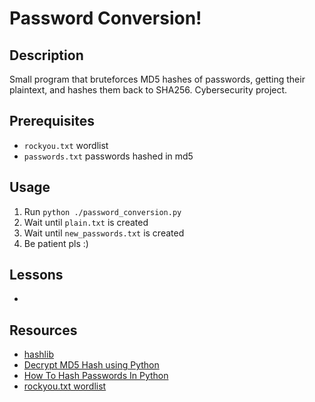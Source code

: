 # Password Conversion!

## Description
Small program that bruteforces MD5 hashes of passwords, getting their plaintext, and hashes them back to SHA256. Cybersecurity project.

## Prerequisites
- `rockyou.txt` wordlist
- `passwords.txt` passwords hashed in md5

## Usage
1. Run `python ./password_conversion.py`
2. Wait until `plain.txt` is created
3. Wait until `new_passwords.txt` is created
4. Be patient pls :)

## Lessons
- 

## Resources
- [hashlib](https://docs.python.org/3/library/hashlib.html "hashlib")
- [Decrypt MD5 Hash using Python](https://www.youtube.com/watch?v=H_Yx73upCuY "Decrypt MD5 Hash using Python")
- [How To Hash Passwords In Python](https://nitratine.net/blog/post/how-to-hash-passwords-in-python/ "How To Hash Passwords In Python")
- [rockyou.txt wordlist](https://github.com/brannondorsey/naive-hashcat/releases/download/data/rockyou.txt "rockyou.txt wordlist")

